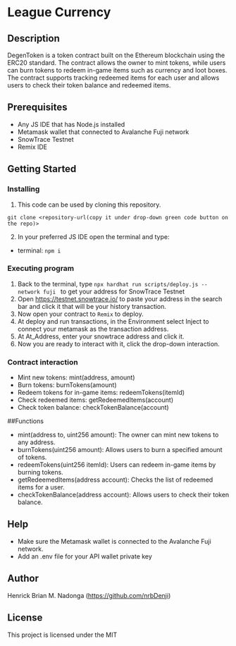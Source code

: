 # League Currency

## Description

DegenToken is a token contract built on the Ethereum blockchain using the ERC20 standard. The contract allows the owner to mint tokens, while users can burn tokens to redeem in-game items such as currency and loot boxes. The contract supports tracking redeemed items for each user and allows users to check their token balance and redeemed items.
## Prerequisites

- Any JS IDE that has Node.js installed
- Metamask wallet that connected to Avalanche Fuji network
- SnowTrace Testnet
- Remix IDE

## Getting Started

### Installing

1. This code can be used by cloning this repository.
   
  ```git clone <repository-url(copy it under drop-down green code button on the repo)>```

2. In your preferred JS IDE open the terminal and type:

- terminal: ```npm i```

### Executing program

1. Back to the terminal, type `npx hardhat run scripts/deploy.js --network fuji
` to get your address for SnowTrace Testnet
2. Open https://testnet.snowtrace.io/ to paste your address in the search bar and click it that will be your history transaction.
3. Now open your contract to `Remix` to deploy.
4. At deploy and run transactions, in the Environment select Inject to connect your metamask as the transaction address.
5. At At_Address, enter your snowtrace address and click it.
6. Now you are ready to interact with it, click the drop-down interaction.

### Contract interaction

- Mint new tokens: mint(address, amount)
- Burn tokens: burnTokens(amount)
- Redeem tokens for in-game items: redeemTokens(itemId)
- Check redeemed items: getRedeemedItems(account)
- Check token balance: checkTokenBalance(account)

##Functions
- mint(address to, uint256 amount): The owner can mint new tokens to any address.
- burnTokens(uint256 amount): Allows users to burn a specified amount of tokens.
- redeemTokens(uint256 itemId): Users can redeem in-game items by burning tokens.
- getRedeemedItems(address account): Checks the list of redeemed items for a user.
- checkTokenBalance(address account): Allows users to check their token balance.
## Help

- Make sure the Metamask wallet is connected to the Avalanche Fuji network.
- Add an .env file for your API wallet private key


## Author

Henrick Brian M. Nadonga
(https://github.com/nrbDenji)

## License

This project is licensed under the MIT
